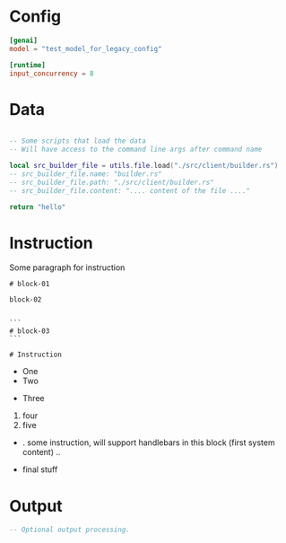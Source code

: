 # Config

```toml
[genai]
model = "test_model_for_legacy_config"

[runtime]
input_concurrency = 8
```

# Data

```lua

-- Some scripts that load the data
-- Will have access to the command line args after command name

local src_builder_file = utils.file.load("./src/client/builder.rs")
-- src_builder_file.name: "builder.rs"
-- src_builder_file.path: "./src/client/builder.rs"
-- src_builder_file.content: ".... content of the file ...."

return "hello"
```

# Instruction

Some paragraph for instruction

```some
# block-01
```

```some
block-02
```

``````

```
# block-03
```

# Instruction
```````

- One 
- Two
* Three

1. four
2. five

- . some instruction, will support handlebars in this block (first system content) ..
* final stuff

# Output

```lua
-- Optional output processing.
```
